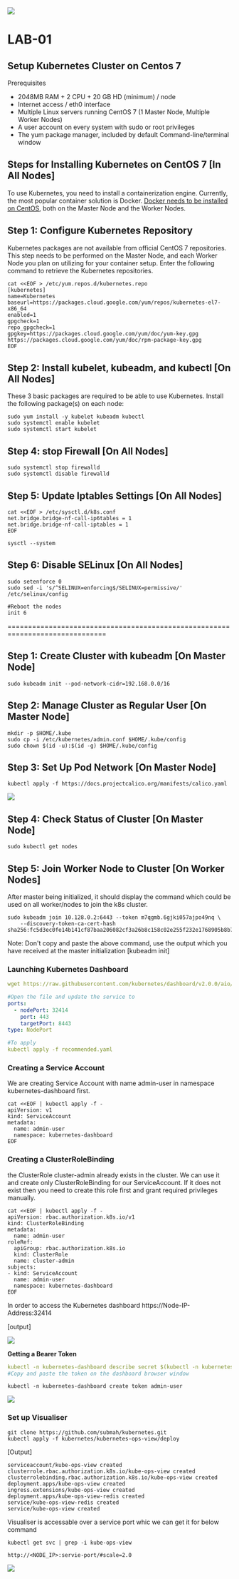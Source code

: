 
<img src="https://github.com/submah/kubernetes/blob/dev/images/c4logo.png">

**LAB-01**
=======================================================================================================================================

## Setup Kubernetes Cluster on Centos 7
Prerequisites

- 2048MB RAM + 2 CPU + 20 GB HD (minimum) / node
- Internet access / eth0 interface
- Multiple Linux servers running CentOS 7 (1 Master Node, Multiple Worker Nodes)
- A user account on every system with sudo or root privileges
- The yum package manager, included by default Command-line/terminal window


## Steps for Installing Kubernetes on CentOS 7  [In All Nodes]

To use Kubernetes, you need to install a containerization engine. Currently, the most popular container solution is Docker. 
[Docker needs to be installed on CentOS](https://raw.githubusercontent.com/submah/docker-tutorials/master/docs/install_docker_centos7.md), both on the Master Node and the Worker Nodes.

## Step 1: Configure Kubernetes Repository
Kubernetes packages are not available from official CentOS 7 repositories. This step needs to be performed on the Master Node, and each Worker Node you plan on utilizing for your container setup. Enter the following command to retrieve the Kubernetes repositories.

```
cat <<EOF > /etc/yum.repos.d/kubernetes.repo
[kubernetes]
name=Kubernetes
baseurl=https://packages.cloud.google.com/yum/repos/kubernetes-el7-x86_64
enabled=1
gpgcheck=1
repo_gpgcheck=1
gpgkey=https://packages.cloud.google.com/yum/doc/yum-key.gpg https://packages.cloud.google.com/yum/doc/rpm-package-key.gpg
EOF
```
## Step 2: Install kubelet, kubeadm, and kubectl [On All Nodes]
These 3 basic packages are required to be able to use Kubernetes. Install the following package(s) on each node:

```
sudo yum install -y kubelet kubeadm kubectl
sudo systemctl enable kubelet
sudo systemctl start kubelet

```

## Step 4: stop  Firewall [On All Nodes]
```
sudo systemctl stop firewalld
sudo systemctl disable firewalld
```

## Step 5: Update Iptables Settings [On All Nodes]

```
cat <<EOF > /etc/sysctl.d/k8s.conf
net.bridge.bridge-nf-call-ip6tables = 1
net.bridge.bridge-nf-call-iptables = 1
EOF

sysctl --system

```

## Step 6: Disable SELinux [On All Nodes]

```
sudo setenforce 0
sudo sed -i 's/^SELINUX=enforcing$/SELINUX=permissive/' /etc/selinux/config

#Reboot the nodes
init 6
```
==============================================================================

## Step 1: Create Cluster with kubeadm [On Master Node]

```
sudo kubeadm init --pod-network-cidr=192.168.0.0/16
```

## Step 2: Manage Cluster as Regular User [On Master Node]

```
mkdir -p $HOME/.kube
sudo cp -i /etc/kubernetes/admin.conf $HOME/.kube/config
sudo chown $(id -u):$(id -g) $HOME/.kube/config
```
## Step 3: Set Up Pod Network [On Master Node]

```
kubectl apply -f https://docs.projectcalico.org/manifests/calico.yaml
```
<img src="../images/get-nodes.png">

## Step 4: Check Status of Cluster [On Master Node]
```
sudo kubectl get nodes
```

## Step 5: Join Worker Node to Cluster [On Worker Nodes]
After master being initialized, it should display the command which could be used on all worker/nodes to join the k8s cluster.
```
sudo kubeadm join 10.128.0.2:6443 --token m7qgmb.6gjki057ajpo49nq \
    --discovery-token-ca-cert-hash sha256:fc5d3ec0fe14b141cf87baa206082cf3a26b8c158c02e255f232e1768905b8b7
```
Note: Don't copy and paste the above command, use the output which you have received at the master initialization [kubeadm init]

### Launching Kubernetes Dashboard
```yml
wget https://raw.githubusercontent.com/kubernetes/dashboard/v2.0.0/aio/deploy/recommended.yaml

#Open the file and update the service to
ports:
  - nodePort: 32414
    port: 443
    targetPort: 8443
type: NodePort

#To apply 
kubectl apply -f recommended.yaml
```

### Creating a Service Account
We are creating Service Account with name admin-user in namespace kubernetes-dashboard first.
```
cat <<EOF | kubectl apply -f -
apiVersion: v1
kind: ServiceAccount
metadata:
  name: admin-user
  namespace: kubernetes-dashboard
EOF
```

### Creating a ClusterRoleBinding
the ClusterRole cluster-admin already exists in the cluster. We can use it and create only ClusterRoleBinding for our ServiceAccount. If it does not exist then you need to create this role first and grant required privileges manually.
```
cat <<EOF | kubectl apply -f -
apiVersion: rbac.authorization.k8s.io/v1
kind: ClusterRoleBinding
metadata:
  name: admin-user
roleRef:
  apiGroup: rbac.authorization.k8s.io
  kind: ClusterRole
  name: cluster-admin
subjects:
- kind: ServiceAccount
  name: admin-user
  namespace: kubernetes-dashboard
EOF
```

In order to access the Kubernetes dashboard https://Node-IP-Address:32414 

[output]

<img src="../images/kubernetes-dashboard-token.png">

__Getting a Bearer Token__
```yml
kubectl -n kubernetes-dashboard describe secret $(kubectl -n kubernetes-dashboard get secret | grep admin-user | awk '{print $1}')
#Copy and paste the token on the dashboard browser window
```
```
kubectl -n kubernetes-dashboard create token admin-user
```
<img src="../images/kubernetes-dashboard.png">


### Set up Visualiser
```
git clone https://github.com/submah/kubernetes.git
kubectl apply -f kubernetes/kubernetes-ops-view/deploy
```
[Output]
```
serviceaccount/kube-ops-view created
clusterrole.rbac.authorization.k8s.io/kube-ops-view created
clusterrolebinding.rbac.authorization.k8s.io/kube-ops-view created
deployment.apps/kube-ops-view created
ingress.extensions/kube-ops-view created
deployment.apps/kube-ops-view-redis created
service/kube-ops-view-redis created
service/kube-ops-view created
```

Visualiser is accessable over a service port whic we can get it for below command

```
kubectl get svc | grep -i kube-ops-view
```


```
http://<NODE_IP>:servie-port/#scale=2.0
```

<img src="../images/viasualizer.PNG">


